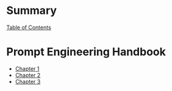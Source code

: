 # Summary

[Table of Contents](./TOC.md)

# Prompt Engineering Handbook

- [Chapter 1](./chapter_1.md)
- [Chapter 2](./chapter_2.md)
- [Chapter 3](./chapter_3.md)